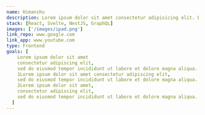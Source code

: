```yaml
---
name: Himanshu
description: Lorem ipsum dolor sit amet consectetur adipisicing elit. Ducimus reiciendis dolore nihil, molestias laudantium sed aspernatur impedit perferendis eos officiis maxime in officia excepturi beatae corporis mollitia neque vero aliquid!
stack: [React, Svelte, NestJS, GraphQL]
images: ['/images/ipad.png']
link_repo: www.google.com
link_app: www.youtube.com
type: Frontend
goals: [
    Lorem ipsum dolor sit amet
    consectetur adipiscing elit,
    sed do eiusmod tempor incididunt ut labore et dolore magna aliqua. Nam at lectus urna duis convallis convallis tellus id interdum. Arcu non sodales neque sodales ut etiam sit amet nisl.
    1Lorem ipsum dolor sit amet consectetur adipiscing elit,
    sed do eiusmod tempor incididunt ut labore et dolore magna aliqua. Nam at lectus urna duis convallis convallis tellus id interdum. Arcu non sodales neque sodales ut etiam sit amet nisl.
    2Lorem ipsum dolor sit amet,
    consectetur adipiscing elit,
    sed do eiusmod tempor incididunt ut labore et dolore magna aliqua. Nam at lectus urna duis convallis convallis tellus id interdum. Arcu non sodales neque sodales ut etiam sit amet nisl.,
  ]
---
```

